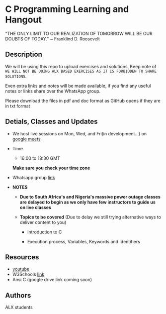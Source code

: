 # C Programming Learning and Hangout

"THE ONLY LIMIT TO OUR REALIZATION OF TOMORROW WILL BE OUR DOUBTS OF TODAY." ~ Franklind D. Roosevelt

## Description

We will be using this repo to upload exercises and solutions, Keep note of ` WE WILL NOT BE DOING ALX BASED EXERCISES AS IT IS FORBIDDEN TO SHARE SOLUTIONS `.

Even extra links and notes will be made available, if you find any useful notes or links share over the WhatsApp group.

Please download the files in pdf and doc format as GitHub opens if they are in txt format

## Detials, Classes and Updates

* We host live sessions on Mon, Wed, and Fri(in development...) on [google meets](https://meet.google.com/iia-arzj-dfh)

* Time
   	- 16:00 to 18:30 GMT
	
	**Make sure you check your time zone**
* Whatsapp group [link](https://chat.whatsapp.com/IPZAiFeg7dVCkZ1hH28pgj)

* **NOTES**
	- **Due to South Africa's and Nigeria's massive power outage classes are delayed to begin as we only have few instructors to guide us on live classes**

	- **Topics to be covered** (Due to delay we still trying alternative ways to deliver content to you)

	 	* Introduction to C
	 
		 * Execution process, Variables, Keywords and Identifiers

## Resources

* [youtube](https://youtu.be/EjavYOFoJJ0)
* W3Schools [link](https://www.w3schools.com)
* Ansi C (google drive link coming soon)

## Authors

ALX students

